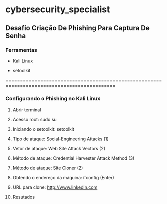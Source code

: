 # cybersecurity_specialist

## Desafio Criação De Phishing Para Captura De Senha

### Ferramentas

* Kali Linux

* setoolkit

============================================================================================

### Configurando o Phishing no Kali Linux

1. Abrir terminal

2. Acesso root: sudo su

3. Iniciando o setoolkit: setoolkit

4. Tipo de ataque: Social-Engineering Attacks (1)

5. Vetor de ataque: Web Site Attack Vectors (2)

7. Método de ataque: Credential Harvester Attack Method (3) 

8. Método de ataque: Site Cloner (2)

8. Obtendo o endereço da máquina: ifconfig (Enter)

10. URL para clone: http://www.linkedin.com

11. Resutados
